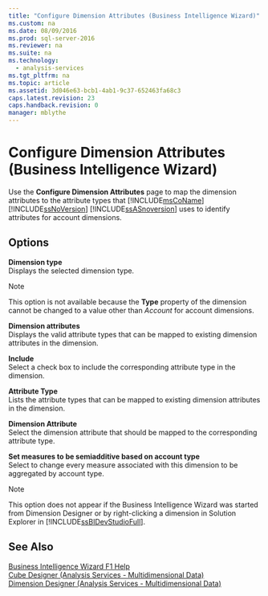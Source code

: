 ```yaml
---
title: "Configure Dimension Attributes (Business Intelligence Wizard)"
ms.custom: na
ms.date: 08/09/2016
ms.prod: sql-server-2016
ms.reviewer: na
ms.suite: na
ms.technology: 
  - analysis-services
ms.tgt_pltfrm: na
ms.topic: article
ms.assetid: 3d046e63-bcb1-4ab1-9c37-652463fa68c3
caps.latest.revision: 23
caps.handback.revision: 0
manager: mblythe
---
```

# Configure Dimension Attributes (Business Intelligence Wizard)
Use the **Configure Dimension Attributes** page to map the dimension attributes to the attribute types that [!INCLUDE[msCoName](../../Topics/TopicNameContainA/tokens/msCoName_md.md)] [!INCLUDE[ssNoVersion](../../Topics/TopicNameContainA/tokens/ssNoVersion_md.md)] [!INCLUDE[ssASnoversion](../../Topics/TopicNameContainA/tokens/ssASnoversion_md.md)] uses to identify attributes for account dimensions.  
  
## Options  
 **Dimension type**  
 Displays the selected dimension type.  
  
> [!NOTE]  
>  This option is not available because the **Type** property of the dimension cannot be changed to a value other than *Account* for account dimensions.  
  
 **Dimension attributes**  
 Displays the valid attribute types that can be mapped to existing dimension attributes in the dimension.  
  
 **Include**  
 Select a check box to include the corresponding attribute type in the dimension.  
  
 **Attribute Type**  
 Lists the attribute types that can be mapped to existing dimension attributes in the dimension.  
  
 **Dimension Attribute**  
 Select the dimension attribute that should be mapped to the corresponding attribute type.  
  
 **Set measures to be semiadditive based on account type**  
 Select to change every measure associated with this dimension to be aggregated by account type.  
  
> [!NOTE]  
>  This option does not appear if the Business Intelligence Wizard was started from Dimension Designer or by right-clicking a dimension in Solution Explorer in [!INCLUDE[ssBIDevStudioFull](../../Topics/TopicNameContainA/tokens/ssBIDevStudioFull_md.md)].  
  
## See Also  
 [Business Intelligence Wizard F1 Help](../../Topics/TopicNameNotContainA/Business-Intelligence-Wizard-F1-Help.md)   
 [Cube Designer (Analysis Services - Multidimensional Data)](../../Topics/TopicNameNotContainA/Cube-Designer--Analysis-Services---Multidimensional-Data-.md)   
 [Dimension Designer (Analysis Services - Multidimensional Data)](../../Topics/TopicNameNotContainA/Dimension-Designer--Analysis-Services---Multidimensional-Data-.md)